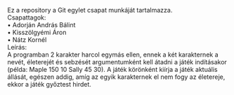 Ez a repository a Git egylet csapat munkáját tartalmazza.  
Csapattagok:  
•	Adorján András Bálint  
•	Kisszölgyémi Áron  
•	Nátz Kornél  
Leírás:  
A programban 2 karakter harcol egymás ellen, ennek a két karakternek a nevét, életerejét és sebzését argumentumként kell átadni a játék indításakor (példa: Maple 150 10 Sally 45 30). A játék körönként kiírja a játék aktuális állását, egészen addig, amíg az egyik karakternek el nem fogy az életereje, ekkor a játék győztest hirdet. 
